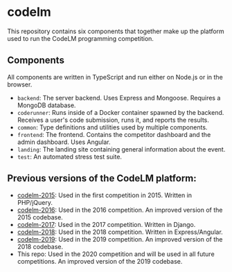 # codelm

This repository contains six components that together make up the platform used to run the CodeLM programming competition.

## Components

All components are written in TypeScript and run either on Node.js or in the browser.

- `backend`: The server backend. Uses Express and Mongoose. Requires a MongoDB database.
- `coderunner`: Runs inside of a Docker container spawned by the backend. Receives a user's code submission, runs it, and reports the results.
- `common`: Type definitions and utilities used by multiple components.
- `frontend`: The frontend. Contains the competitor dashboard and the admin dashboard. Uses Angular.
- `landing`: The landing site containing general information about the event.
- `test`: An automated stress test suite.

## Previous versions of the CodeLM platform:

- [codelm-2015](https://github.com/nrubin29/codelm-2015): Used in the first competition in 2015. Written in PHP/jQuery.
- [codelm-2016](https://github.com/nrubin29/codelm-2016): Used in the 2016 competition. An improved version of the 2015 codebase.
- [codelm-2017](https://github.com/nrubin29/codelm-2017): Used in the 2017 competition. Written in Django.
- [codelm-2018](https://github.com/nrubin29/codelm-2018): Used in the 2018 competition. Written in Express/Angular.
- [codelm-2019](https://github.com/nrubin29/codelm-2019): Used in the 2019 competition. An improved version of the 2018 codebase.
- This repo: Used in the 2020 competition and will be used in all future competitions. An improved version of the 2019 codebase.
